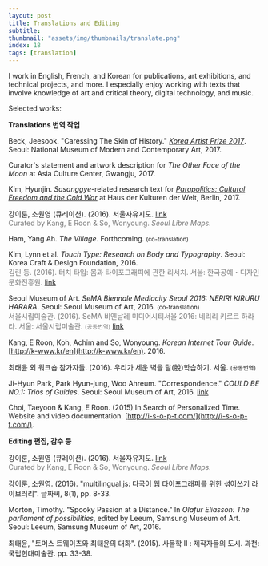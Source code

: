 ```yaml
---
layout: post
title: Translations and Editing
subtitle: 
thumbnail: "assets/img/thumbnails/translate.png"
index: 18
tags: [translation]
---
```


I work in English, French, and Korean for publications, art exhibitions, and technical projects, and more. I especially enjoy working with texts that involve knowledge of art and critical theory, digital technology, and music.

Selected works:

__Translations 번역 작업__

Beck, Jeesook. "Caressing The Skin of History." _[Korea Artist Prize 2017](http://koreaartistprize.org/en/)_. Seoul: National Museum of Modern and Contemporary Art, 2017.

Curator's statement and artwork description for _The Other Face of the Moon_ at Asia Culture Center, Gwangju, 2017.

Kim, Hyunjin. _Sasanggye_-related research text for _[Parapolitics: Cultural Freedom and the Cold War](https://www.hkw.de/en/programm/projekte/2017/parapolitics/parapolitics_start.php)_ at Haus der Kulturen der Welt, Berlin, 2017.

강이룬, 소원영 (큐레이션). (2016). 서울자유지도. [link](https://medium.com/seoul-libre-maps)    
<span style="color: #767676">Curated by Kang, E Roon & So, Wonyoung. _Seoul Libre Maps._ </span>

Ham, Yang Ah. _The Village_. Forthcoming. <small>(co-translation)</small>

Kim, Lynn et al. _Touch Type: Research on Body and Typography_. Seoul: Korea Craft & Design Foundation, 2016.  
<span style="color: #767676">김린 등. (2016). 터치 타입: 몸과 타이포그래피에 관한 리서치. 서울: 한국공예・디자인문화진흥원.</span> [link](https://www.facebook.com/typojanchi/posts/693653810813205)

Seoul Museum of Art. _SeMA Biennale Mediacity Seoul 2016: NERIRI KIRURU HARARA_. Seoul: Seoul Museum of Art, 2016. <small>(co-translation)</small>    
<span style="color: #767676">서울시립미술관. (2016). SeMA 비엔날레 미디어시티서울 2016: 네리리 키르르 하라라. 서울: 서울시립미술관. <small>(공동번역)</small></span> [link](http://shop.thebooksociety.org/shop/goods/goods_view.php?goodsno=1219)

Kang, E Roon, Koh, Achim and So, Wonyoung. _Korean Internet Tour Guide_. [http://k-www.kr/en](http://k-www.kr/en). 2016.

최태윤 외 워크숍 참가자들. (2016). 우리가 세운 벽을 탈(脫)학습하기. 서울. <small>(공동번역)</small>

Ji-Hyun Park, Park Hyun-jung, Woo Ahreum. "Correspondence." _COULD BE NO.1: Trios of Guides_. Seoul: Seoul Museum of Art, 2016. [link](http://mediacityseoul.kr/2016/assets/contents/COULD-BE-NO.-1_160807_143138.pdf)

Choi, Taeyoon & Kang, E Roon. (2015) In Search of Personalized Time. Website and video documentation. [http://i-s-o-p-t.com/](http://i-s-o-p-t.com/).

__Editing 편집, 감수 등__

강이룬, 소원영 (큐레이션). (2016). 서울자유지도. [link](https://medium.com/seoul-libre-maps)    
<span style="color: #767676">Curated by Kang, E Roon & So, Wonyoung. _Seoul Libre Maps._ </span>

강이룬, 소원영. (2016). "multilingual.js: 다국어 웹 타이포그래피를 위한 섞어쓰기 라이브러리". 글짜씨, 8(1), pp. 8-33. 

Morton, Timothy. "Spooky Passion at a Distance." In _Olafur Eliasson: The parliament of possibilities_, edited by Leeum, Samsung Museum of Art. Seoul: Leeum, Samsung Museum of Art, 2016.

최태윤, "토머스 트웨이츠와 최태윤의 대화". (2015). 사물학 II : 제작자들의 도시. 과천: 국립현대미술관. pp. 33-38.